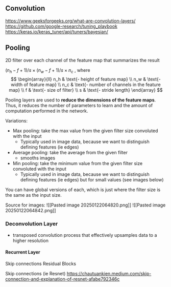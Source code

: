 ## Convolution

https://www.geeksforgeeks.org/what-are-convolution-layers/
https://github.com/google-research/tuning_playbook
https://keras.io/keras_tuner/api/tuners/bayesian/


## Pooling
2D filter over each channel of the feature map that summarizes the result

$(n_h - f + 1) / s \times (n_w - f + 1)/s \times n_c$  , where
$$
\begin{array}{ll}
n_h & \text{- height of feature map} \\
n_w & \text{- width of feature map} \\
n_c & \text{- number of channels in the feature map} \\
f & \text{- size of filter} \\
s & \text{- stride length}
\end{array}
$$

Pooling layers are used to **reduce the dimensions of the feature maps**. Thus, it reduces the number of parameters to learn and the amount of computation performed in the network.

Variations:
* Max pooling: take the max value from the given filter size convoluted with the input
	* Typically used in image data, because we want to distinguish defining features (ie edges)
* Average pooling: take the average from the given filter
	* smooths images
* Min pooling: take the minimum value from the given filter size convoluted with the input
	* Typically used in image data, because we want to distinguish defining features (ie edges) but for small values (see images below)

You can have global versions of each, which is just where the filter size is the same as the input size.

Source for images:
![[Pasted image 20250122064820.png]]
![[Pasted image 20250122064842.png]]


### Deconvolution Layer
* transposed convolution process that effectively upsamples data to a higher resolution

#### Recurrent Layer




Skip connections
Residual Blocks

Skip connections  (ie Resnet) https://chautuankien.medium.com/skip-connection-and-explanation-of-resnet-afabe792346c

